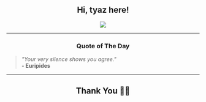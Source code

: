 <h2 align="center"> Hi, tyaz here!</h2>

<p align="center">
<a href="https://github.com/tyazx" alt="github streak"><img src="https://dvst-streak.herokuapp.com/?user=tyazx&theme=tokyonight&fire=DD472C"></a>
</p>

<hr>
<h3 align="center">Quote of The Day</h3>
<p align="center">
<blockquote>
<i>"Your very silence shows you agree."</i>
<br>
<b>- Euripides</b>
</blockquote>
</p>


<hr>
<h2 align="center">Thank You 🙏🏼</h2>
